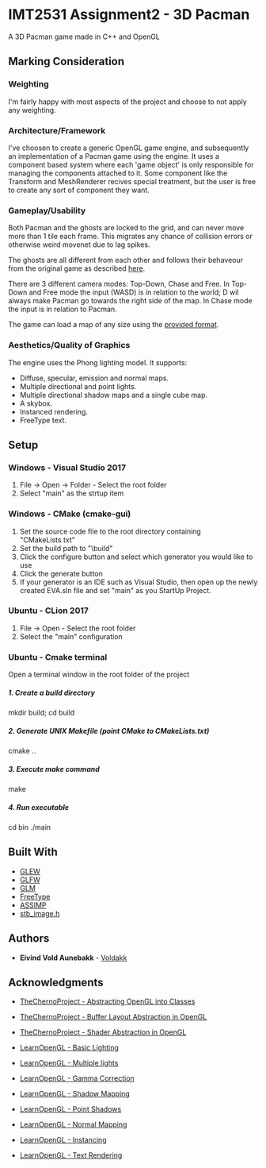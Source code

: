# IMT2531 Assignment2 - 3D Pacman

A 3D Pacman game made in C++ and OpenGL

## Marking Consideration

### Weighting
I'm fairly happy with most aspects of the project and choose to not apply any weighting.

### Architecture/Framework
I've choosen to create a generic OpenGL game engine, and subsequently an implementation of a Pacman game using the engine.
It uses a component based system where each 'game object' is only responsible for managing the components attached to it.
Some component like the Transform and MeshRenderer recives special treatment, but the user is free to create any sort of component they want.

### Gameplay/Usability
Both Pacman and the ghosts are locked to the grid, and can never move more than 1 tile each frame. 
This migrates any chance of collision errors or otherwise weird movenet due to lag spikes.

The ghosts are all different from each other and follows their behaveour from the original game as described [here](http://gameinternals.com/post/2072558330/understanding-pac-man-ghost-behavior).

There are 3 different camera modes: Top-Down, Chase and Free.
In Top-Down and Free mode the input (WASD) is in relation to the world; D wil always make Pacman go towards the right side of the map. 
In Chase mode the input is in relation to Pacman.

The game can load a map of any size using the [provided format](http://prod3.imt.hig.no/Voldakk/IMT2531-Assignment2/blob/master/assets/levels/format.md).

### Aesthetics/Quality of Graphics
The engine uses the Phong lighting model. It supports: 
* Diffuse, specular, emission and normal maps.
* Multiple directional and point lights.
* Multiple directional shadow maps and a single cube map.
* A skybox.
* Instanced rendering.
* FreeType text.

## Setup

### Windows - Visual Studio 2017
1. File -> Open -> Folder - Select the root folder
2. Select "main" as the strtup item

### Windows - CMake (cmake-gui)
1. Set the source code file to the root directory containing "CMakeLists.txt"
2. Set the build path to "\build\"
3. Click the configure button and select which generator you would like to use
4. Click the generate button
5. If your generator is an IDE such as Visual Studio, then open up the newly created EVA.sln file and set "main" as you StartUp Project.

### Ubuntu - CLion 2017
1. File -> Open - Select the root folder
2. Select the "main" configuration

### Ubuntu - Cmake terminal
Open a terminal window in the root folder of the project

##### 1. Create a build directory
mkdir build; cd build
  
##### 2. Generate UNIX Makefile (point CMake to CMakeLists.txt)
cmake ..

##### 3. Execute make command
make

##### 4. Run executable
cd bin
./main

## Built With

* [GLEW](http://glew.sourceforge.net/)
* [GLFW](http://www.glfw.org/)
* [GLM](https://glm.g-truc.net/0.9.8/index.html)
* [FreeType](https://www.freetype.org/)
* [ASSIMP](http://assimp.org/)
* [stb_image.h](https://github.com/nothings/stb/blob/master/stb_image.h)

## Authors

* **Eivind Vold Aunebakk** - [Voldakk](https://github.com/Voldakk)

## Acknowledgments

* [TheChernoProject - Abstracting OpenGL into Classes](https://www.youtube.com/watch?v=bTHqmzjm2UI)
* [TheChernoProject - Buffer Layout Abstraction in OpenGL](https://www.youtube.com/watch?v=oD1dvfbyf6A)
* [TheChernoProject - Shader Abstraction in OpenGL](https://www.youtube.com/watch?v=gDtHL6hy9R8)

* [LearnOpenGL - Basic Lighting](https://learnopengl.com/Lighting/Basic-Lighting)
* [LearnOpenGL - Multiple lights](https://learnopengl.com/Lighting/Multiple-lights)
* [LearnOpenGL - Gamma Correction](https://learnopengl.com/Advanced-Lighting/Gamma-Correction)
* [LearnOpenGL - Shadow Mapping](https://learnopengl.com/Advanced-Lighting/Shadows/Shadow-Mapping)
* [LearnOpenGL - Point Shadows](https://learnopengl.com/Advanced-Lighting/Shadows/Point-Shadows)
* [LearnOpenGL - Normal Mapping](https://learnopengl.com/Advanced-Lighting/Normal-Mapping)
* [LearnOpenGL - Instancing](https://learnopengl.com/Advanced-OpenGL/Instancing)
* [LearnOpenGL - Text Rendering](https://learnopengl.com/In-Practice/Text-Rendering)